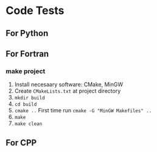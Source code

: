 # Code Tests

##  For Python

##  For Fortran

### make project

1. Install necesaary software: CMake, MinGW
1. Create `CMakeLists.txt` at project directory
1. `mkdir build`
1. `cd build`
1. `cmake ..` First time run `cmake -G "MinGW Makefiles" ..`
1. `make`
1. `make clean`

##  For CPP
